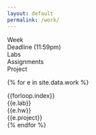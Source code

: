 ```yaml
---
layout: default
permalink: /work/
---
```


<div class="week hrow">
    <div class="week_id">Week</div>
    <div class="date">Deadline (11:59pm)</div>
	<div class="lab">Labs</div>
    <div class="hw">Assignments</div>
    <div class="project">Project</div>
</div>

{% for e in site.data.work %}
<div class="week {% cycle "odd", "even" %}">
    <div class="week_id">{{forloop.index}}</div>
    <div class="date"></div>
	<div class="lab">{{e.lab}}</div>
    <div class="lab">{{e.hw}}</div>
    <div class="lab">{{e.project}}</div>
</div>
{% endfor %}


<script type="text/javascript">
   make_schedule(6);
</script>

